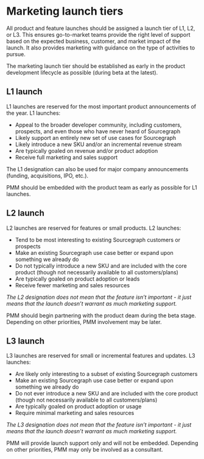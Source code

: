 # Marketing launch tiers

All product and feature launches should be assigned a launch tier of L1, L2, or L3. This ensures go-to-market teams provide the right level of support based on the expected business, customer, and market impact of the launch. It also provides marketing with guidance on the type of activities to pursue. 

The marketing launch tier should be established as early in the product development lifecycle as possible (during beta at the latest). 

## L1 launch
L1 launches are reserved for the most important product announcements of the year. L1 launches:
- Appeal to the broader developer community, including customers, prospects, and even those who have never heard of Sourcegraph
- Likely support an entirely new set of use cases for Sourcegraph
- Likely introduce a new SKU and/or an incremental revenue stream
- Are typically goaled on revenue and/or product adoption
- Receive full marketing and sales support

The L1 designation can also be used for major company announcements (funding, acquisitions, IPO, etc.). 

PMM should be embedded with the product team as early as possible for L1 launches. 

## L2 launch
L2 launches are reserved for features or small products. L2 launches:
- Tend to be most interesting to existing Sourcegraph customers or prospects
- Make an existing Sourcegraph use case better or expand upon something we already do
- Do not typically introduce a new SKU and are included with the core product (though not necessarily available to all customers/plans)
- Are typically goaled on product adoption or leads  
- Receive fewer marketing and sales resources 

*The L2 designation does not mean that the feature isn’t important - it just means that the launch doesn’t warrant as much marketing support.* 

PMM should begin partnering with the product deam during the beta stage. Depending on other priorities, PMM involvement may be later. 

## L3 launch
L3 launches are reserved for small or incremental features and updates. L3 launches:
- Are likely only interesting to a subset of existing Sourcegraph customers
- Make an existing Sourcegraph use case better or expand upon something we already do
- Do not ever introduce a new SKU and are included with the core product (though not necessarily available to all customers/plans)
- Are typically goaled on product adoption or usage 
- Require minimal marketing and sales resources 

*The L3 designation does not mean that the feature isn’t important - it just means that the launch doesn’t warrant as much marketing support.* 

PMM will provide launch support only and will not be embedded. Depending on other priorities, PMM may only be involved as a consultant. 
